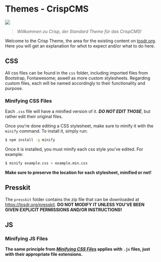 # Themes - CrispCMS

![](https://raw.githubusercontent.com/tosdr/CrispCMS/master/themes/crisp/img/tosdr-icon-180.png)

> *Willkommen zu Crisp, der Standard Theme für das CrispCMS!*

Welcome to the Crisp Theme, the area for the existing content on [tosdr.org](https://tosdr.org/).
Here you will get an explanation for whot to expect and/or what to do here.

<!---TODO: Make TOC Once info is complete enough.
# Table of Contents
-->

## CSS

All css files can be found in the `css` folder, including imported
files from Bootstrap, Fontawesome; aswell as more custom stylesheets.
Regarding custom files, each will be named accordingly to their
functionality and purpose.

### Minifying CSS Files

Each `.css` file will have a minified version of it. ***DO NOT EDIT THOSE***,
but rather edit their original files.

Once you're done editing a CSS stylesheet, make sure to minify it with the `minify`
command. To install it, simply run:

```bash
$ npm install -g minify
```

Once it is installed, you must minify each css style you've edited.
For example:

```bash
$ minify example.css > example.min.css
```

**Make sure to preserve the location for each stylesheet, minified or not!**

## Presskit

The `presskit` folder contains the zip file that can be downloaded at
https://tosdr.org/presskit. **DO NOT MODIFY IT UNLESS YOU'VE BEEN GIVEN**
**EXPLICIT PERMISSIONS AND/OR INSTRUCTIONS!**

## JS

<!---TODO: Complete the information.-->

### Minifying JS Files

**The same principle from [_Minifying CSS Files_](#minifying-css-files) applies with**
**`.js` files, just with their appropriate file extensions.**
